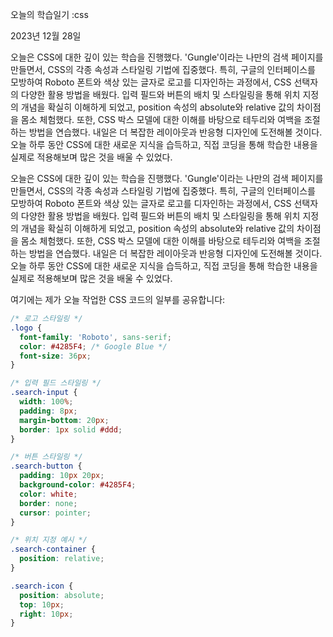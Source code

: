 오늘의 학습일기 :css

2023년 12월 28일

오늘은 CSS에 대한 깊이 있는 학습을 진행했다.
'Gungle'이라는 나만의 검색 페이지를 만들면서, CSS의 각종 속성과 스타일링 기법에 집중했다.
특히, 구글의 인터페이스를 모방하여 Roboto 폰트와 색상 있는 글자로 로고를 디자인하는 과정에서, CSS 선택자의 다양한 활용 방법을 배웠다.
입력 필드와 버튼의 배치 및 스타일링을 통해 위치 지정의 개념을 확실히 이해하게 되었고, position 속성의 absolute와 relative 값의 차이점을 몸소 체험했다.
또한, CSS 박스 모델에 대한 이해를 바탕으로 테두리와 여백을 조절하는 방법을 연습했다. 
내일은 더 복잡한 레이아웃과 반응형 디자인에 도전해볼 것이다.
오늘 하루 동안 CSS에 대한 새로운 지식을 습득하고, 직접 코딩을 통해 학습한 내용을 실제로 적용해보며 많은 것을 배울 수 있었다.

오늘은 CSS에 대한 깊이 있는 학습을 진행했다. 'Gungle'이라는 나만의 검색 페이지를 만들면서, CSS의 각종 속성과 스타일링 기법에 집중했다. 특히, 구글의 인터페이스를 모방하여 Roboto 폰트와 색상 있는 글자로 로고를 디자인하는 과정에서, CSS 선택자의 다양한 활용 방법을 배웠다. 입력 필드와 버튼의 배치 및 스타일링을 통해 위치 지정의 개념을 확실히 이해하게 되었고, position 속성의 absolute와 relative 값의 차이점을 몸소 체험했다. 또한, CSS 박스 모델에 대한 이해를 바탕으로 테두리와 여백을 조절하는 방법을 연습했다. 내일은 더 복잡한 레이아웃과 반응형 디자인에 도전해볼 것이다. 오늘 하루 동안 CSS에 대한 새로운 지식을 습득하고, 직접 코딩을 통해 학습한 내용을 실제로 적용해보며 많은 것을 배울 수 있었다.

여기에는 제가 오늘 작업한 CSS 코드의 일부를 공유합니다:

```css
/* 로고 스타일링 */
.logo {
  font-family: 'Roboto', sans-serif;
  color: #4285F4; /* Google Blue */
  font-size: 36px;
}

/* 입력 필드 스타일링 */
.search-input {
  width: 100%;
  padding: 8px;
  margin-bottom: 20px;
  border: 1px solid #ddd;
}

/* 버튼 스타일링 */
.search-button {
  padding: 10px 20px;
  background-color: #4285F4;
  color: white;
  border: none;
  cursor: pointer;
}

/* 위치 지정 예시 */
.search-container {
  position: relative;
}

.search-icon {
  position: absolute;
  top: 10px;
  right: 10px;
}






